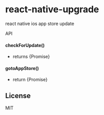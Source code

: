 # react-native-upgrade
react native ios app store update 

API

#### checkForUpdate()

- returns {Promise}


#### gotoAppStore()

- return {Promise}

## License

MIT
